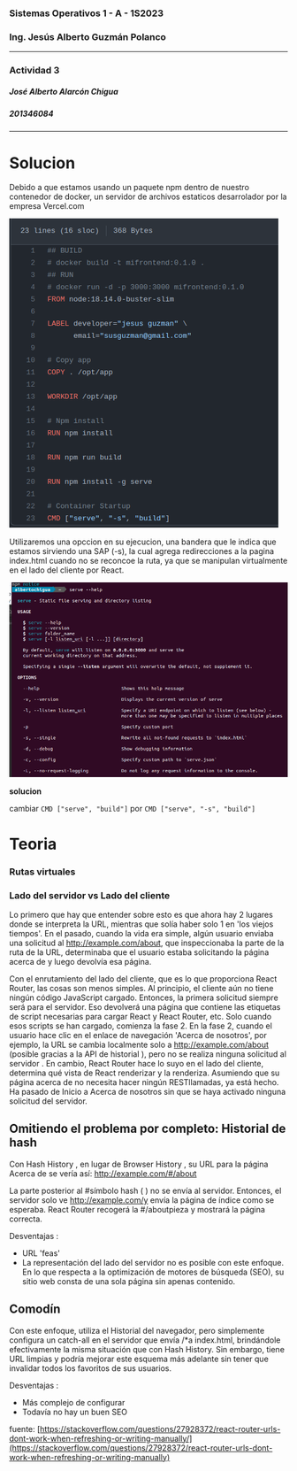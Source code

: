 ### Sistemas Operativos 1 - A - 1S2023
### Ing. Jesús Alberto Guzmán Polanco
---
### Actividad 3
##### José Alberto Alarcón Chigua
##### 201346084

---
# Solucion 
Debido a que estamos usando un paquete npm dentro de nuestro contenedor de docker, un servidor de archivos estaticos desarrolador por la empresa Vercel.com

![Uso del paquete serve en dockerfile](img1.png?raw=true "Uso del paquete serve en dockerfile")

Utilizaremos una opccion en su ejecucion, una bandera que le indica que estamos sirviendo una SAP (-s), la cual agrega redirecciones a la pagina index.html cuando no se reconcoe la ruta, ya que se manipulan virtualmente en el lado del cliente por React.

![Uso del paquete serve para SPA](img2.png?raw=true "Uso del paquete serve para SPA")

__solucion__ 

cambiar
`CMD ["serve", "build"]`
por
`CMD ["serve", "-s", "build"]`

# Teoria
### Rutas virtuales
### Lado del servidor vs Lado del cliente

Lo primero que hay que entender sobre esto es que ahora hay 2 lugares donde se interpreta la URL, mientras que solía haber solo 1 en 'los viejos tiempos'. En el pasado, cuando la vida era simple, algún usuario enviaba una solicitud al http://example.com/about, que inspeccionaba la parte de la ruta de la URL, determinaba que el usuario estaba solicitando la página acerca de y luego devolvía esa página.

Con el enrutamiento del lado del cliente, que es lo que proporciona React Router, las cosas son menos simples. Al principio, el cliente aún no tiene ningún código JavaScript cargado. Entonces, la primera solicitud siempre será para el servidor. Eso devolverá una página que contiene las etiquetas de script necesarias para cargar React y React Router, etc. Solo cuando esos scripts se han cargado, comienza la fase 2. En la fase 2, cuando el usuario hace clic en el enlace de navegación 'Acerca de nosotros', por ejemplo, la URL se cambia localmente solo a http://example.com/about (posible gracias a la API de historial ), pero no se realiza ninguna solicitud al servidor . En cambio, React Router hace lo suyo en el lado del cliente, determina qué vista de React renderizar y la renderiza. Asumiendo que su página acerca de no necesita hacer ningún RESTllamadas, ya está hecho. Ha pasado de Inicio a Acerca de nosotros sin que se haya activado ninguna solicitud del servidor.

## Omitiendo el problema por completo: Historial de hash
Con Hash History , en lugar de Browser History , su URL para la página Acerca de se vería así: http://example.com/#/about

La parte posterior al #símbolo hash ( ) no se envía al servidor. Entonces, el servidor solo ve http://example.com/y envía la página de índice como se esperaba. React Router recogerá la #/aboutpieza y mostrará la página correcta.

Desventajas :
- URL 'feas'
- La representación del lado del servidor no es posible con este enfoque. En lo que respecta a la optimización de motores de búsqueda (SEO), su sitio web consta de una sola página sin apenas contenido.

## Comodín
Con este enfoque, utiliza el Historial del navegador, pero simplemente configura un catch-all en el servidor que envía /*a index.html, brindándole efectivamente la misma situación que con Hash History. Sin embargo, tiene URL limpias y podría mejorar este esquema más adelante sin tener que invalidar todos los favoritos de sus usuarios.

Desventajas :

- Más complejo de configurar
- Todavía no hay un buen SEO

fuente: [https://stackoverflow.com/questions/27928372/react-router-urls-dont-work-when-refreshing-or-writing-manually/](https://stackoverflow.com/questions/27928372/react-router-urls-dont-work-when-refreshing-or-writing-manually)
